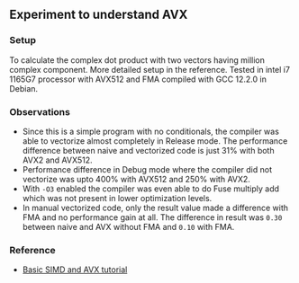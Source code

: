 ## Experiment to understand AVX
### Setup
To calculate the complex dot product with two vectors having million complex component. More detailed setup in the reference.
Tested in intel i7 1165G7 processor with AVX512 and FMA compiled with GCC 12.2.0 in Debian.

### Observations
* Since this is a simple program with no conditionals, the compiler was able to vectorize almost completely in Release mode. The performance difference between naive and vectorized code is just 31% with both AVX2 and AVX512.
* Performance difference in Debug mode where the compiler did not vectorize was upto 400% with AVX512 and 250% with AVX2.
* With `-O3` enabled the compiler was even able to do Fuse multiply add which was not present in lower optimization levels.
* In manual vectorized code, only the result value made a difference with FMA and no performance gain at all. The difference in result was `0.30` between naive and AVX without FMA and `0.10` with FMA.

### Reference
* [Basic SIMD and AVX tutorial](https://youtu.be/AT5nuQQO96o?si=HZPEoKausZDhGOou)
